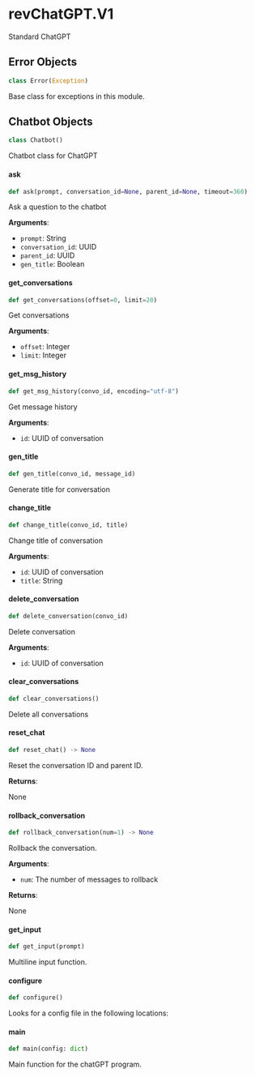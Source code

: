 <a id="revChatGPT.V1"></a>

# revChatGPT.V1

Standard ChatGPT

<a id="revChatGPT.V1.Error"></a>

## Error Objects

```python
class Error(Exception)
```

Base class for exceptions in this module.

<a id="revChatGPT.V1.Chatbot"></a>

## Chatbot Objects

```python
class Chatbot()
```

Chatbot class for ChatGPT

<a id="revChatGPT.V1.Chatbot.ask"></a>

#### ask

```python
def ask(prompt, conversation_id=None, parent_id=None, timeout=360)
```

Ask a question to the chatbot

**Arguments**:

- `prompt`: String
- `conversation_id`: UUID
- `parent_id`: UUID
- `gen_title`: Boolean

<a id="revChatGPT.V1.Chatbot.get_conversations"></a>

#### get\_conversations

```python
def get_conversations(offset=0, limit=20)
```

Get conversations

**Arguments**:

- `offset`: Integer
- `limit`: Integer

<a id="revChatGPT.V1.Chatbot.get_msg_history"></a>

#### get\_msg\_history

```python
def get_msg_history(convo_id, encoding="utf-8")
```

Get message history

**Arguments**:

- `id`: UUID of conversation

<a id="revChatGPT.V1.Chatbot.gen_title"></a>

#### gen\_title

```python
def gen_title(convo_id, message_id)
```

Generate title for conversation

<a id="revChatGPT.V1.Chatbot.change_title"></a>

#### change\_title

```python
def change_title(convo_id, title)
```

Change title of conversation

**Arguments**:

- `id`: UUID of conversation
- `title`: String

<a id="revChatGPT.V1.Chatbot.delete_conversation"></a>

#### delete\_conversation

```python
def delete_conversation(convo_id)
```

Delete conversation

**Arguments**:

- `id`: UUID of conversation

<a id="revChatGPT.V1.Chatbot.clear_conversations"></a>

#### clear\_conversations

```python
def clear_conversations()
```

Delete all conversations

<a id="revChatGPT.V1.Chatbot.reset_chat"></a>

#### reset\_chat

```python
def reset_chat() -> None
```

Reset the conversation ID and parent ID.

**Returns**:

None

<a id="revChatGPT.V1.Chatbot.rollback_conversation"></a>

#### rollback\_conversation

```python
def rollback_conversation(num=1) -> None
```

Rollback the conversation.

**Arguments**:

- `num`: The number of messages to rollback

**Returns**:

None

<a id="revChatGPT.V1.get_input"></a>

#### get\_input

```python
def get_input(prompt)
```

Multiline input function.

<a id="revChatGPT.V1.configure"></a>

#### configure

```python
def configure()
```

Looks for a config file in the following locations:

<a id="revChatGPT.V1.main"></a>

#### main

```python
def main(config: dict)
```

Main function for the chatGPT program.
